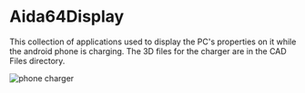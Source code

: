 # Aida64Display 
This collection of applications used to display the PC's properties on it while the android phone is charging. The 3D files for the charger are in the CAD Files directory.

![phone charger](https://user-images.githubusercontent.com/28429345/185298787-9a8ffc8f-aee6-4a7d-b397-ac7b80756313.jpg)
